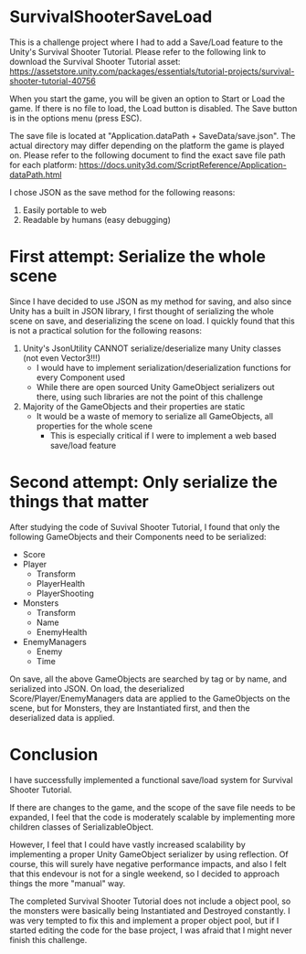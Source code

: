 # SurvivalShooterSaveLoad
This is a challenge project where I had to add a Save/Load feature to the Unity's Survival Shooter Tutorial.
Please refer to the following link to download the Survival Shooter Tutorial asset:
https://assetstore.unity.com/packages/essentials/tutorial-projects/survival-shooter-tutorial-40756

When you start the game, you will be given an option to Start or Load the game. If there is no file to load, the Load button is disabled.
The Save button is in the options menu (press ESC).

The save file is located at "Application.dataPath + SaveData/save.json". The actual directory may differ depending on the platform the game is played on.
Please refer to the following document to find the exact save file path for each platform:
https://docs.unity3d.com/ScriptReference/Application-dataPath.html

I chose JSON as the save method for the following reasons:
1. Easily portable to web
2. Readable by humans (easy debugging)

# First attempt: Serialize the whole scene
Since I have decided to use JSON as my method for saving, and also since Unity has a built in JSON library, I first thought of serializing the whole scene on save, and deserializing the scene on load.
I quickly found that this is not a practical solution for the following reasons:
1. Unity's JsonUtility CANNOT serialize/deserialize many Unity classes (not even Vector3!!!)
   - I would have to implement serialization/deserialization functions for every Component used
   - While there are open sourced Unity GameObject serializers out there, using such libraries are not the point of this challenge 
2. Majority of the GameObjects and their properties are static
   - It would be a waste of memory to serialize all GameObjects, all properties for the whole scene
     - This is especially critical if I were to implement a web based save/load feature

# Second attempt: Only serialize the things that matter
After studying the code of Suvival Shooter Tutorial, I found that only the following GameObjects and their Components need to be serialized:
- Score
- Player
  - Transform
  - PlayerHealth
  - PlayerShooting
- Monsters
  - Transform
  - Name
  - EnemyHealth
- EnemyManagers
  - Enemy
  - Time

On save, all the above GameObjects are searched by tag or by name, and serialized into JSON.
On load, the deserialized Score/Player/EnemyManagers data are applied to the GameObjects on the scene, but for Monsters, they are Instantiated first, and then the deserialized data is applied.

# Conclusion
I have successfully implemented a functional save/load system for Survival Shooter Tutorial.

If there are changes to the game, and the scope of the save file needs to be expanded, I feel that the code is moderately scalable by implementing more children classes of SerializableObject.

However, I feel that I could have vastly increased scalability by implementing a proper Unity GameObject serializer by using reflection. Of course, this will surely have negative performance impacts, and also I felt that this endevour is not for a single weekend, so I decided to approach things the more "manual" way.

The completed Survival Shooter Tutorial does not include a object pool, so the monsters were basically being Instantiated and Destroyed constantly. I was very tempted to fix this and implement a proper object pool, but if I started editing the code for the base project, I was afraid that I might never finish this challenge.
